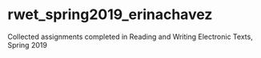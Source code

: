 # rwet_spring2019_erinachavez
Collected assignments completed in Reading and Writing Electronic Texts, Spring 2019
